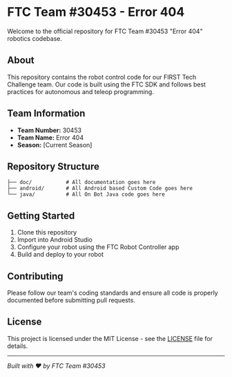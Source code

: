 # FTC Team #30453 - Error 404

Welcome to the official repository for FTC Team #30453 "Error 404" robotics codebase.

## About

This repository contains the robot control code for our FIRST Tech Challenge team. Our code is built using the FTC SDK and follows best practices for autonomous and teleop programming.

## Team Information

- **Team Number:** 30453
- **Team Name:** Error 404
- **Season:** [Current Season]

## Repository Structure

```
├── doc/           # All documentation goes here
├── android/       # All Android based Custom Code goes here
└── java/          # All On Bot Java code goes here
```

## Getting Started

1. Clone this repository
2. Import into Android Studio
3. Configure your robot using the FTC Robot Controller app
4. Build and deploy to your robot

## Contributing

Please follow our team's coding standards and ensure all code is properly documented before submitting pull requests.

## License

This project is licensed under the MIT License - see the [LICENSE](LICENSE) file for details.

---

*Built with ❤️ by FTC Team #30453*
